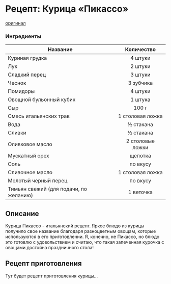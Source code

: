 # Рецепт: Курица «Пикассо»
[оригинал](https://eda.ru/recepty/osnovnye-blyuda/kurica-pikasso-25902) 

### Ингредиенты
| Название        			| Количество  		|
| -------------   			|:-----------------:|
| Куриная грудка 			| 4 штуки 			|
| Лук 						| 2 штуки 			|
| Сладкий перец 			| 3 штуки 			|
| Чеснок 					| 3 зубчика 		|
| Помидоры 					| 4 штуки 			|
| Овощной бульонный кубик 	| 1 штука 			|
| Сыр 						| 100 г 			|
| Смесь итальянских трав 	| 1 столовая ложка 	|
| Вода 						| ½ стакана 		|
| Сливки 					| ½ стакана 		|
| Оливковое масло 			| 2 столовые ложки 	|
| Мускатный орех 			| щепотка 			|
| Соль 						| по вкусу 			|
| Сливочное масло 			| 1 столовая ложка 	|
| Молотый черный перец 		| по вкусу 			|
| Тимьян свежий (для подачи, по желанию) | 1 веточка |

## Описание
Курица Пикассо - итальянский рецепт. 
Яркое блюдо из курицы получило свое название благодаря разноцветным овощам, которые используются в его приготовлении. Я, конечно, не Пикассо, но блюдо это готовлю с удовольствием и считаю, что такая запеченная курочка с овощами достойна праздничного стола!

## Рецепт приготовления
Тут будет рецепт приготовления курицы...
